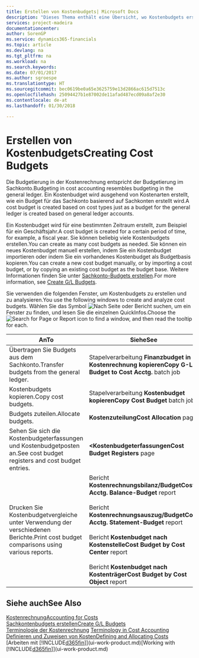 ```yaml
---
title: Erstellen von Kostenbudgets| Microsoft Docs
description: "Dieses Thema enthält eine Übersicht, wo Kostenbudgets erstellt und analysiert werden."
services: project-madeira
documentationcenter: 
author: SorenGP
ms.service: dynamics365-financials
ms.topic: article
ms.devlang: na
ms.tgt_pltfrm: na
ms.workload: na
ms.search.keywords: 
ms.date: 07/01/2017
ms.author: sgroespe
ms.translationtype: HT
ms.sourcegitcommit: bec0619be0a65e3625759e13d2866ac615d7513c
ms.openlocfilehash: 25094427b1e87002de11afad487ecd09a8af2e30
ms.contentlocale: de-at
ms.lasthandoff: 01/30/2018

---
```

# <a name="creating-cost-budgets"></a><span data-ttu-id="68180-103">Erstellen von Kostenbudgets</span><span class="sxs-lookup"><span data-stu-id="68180-103">Creating Cost Budgets</span></span>
<span data-ttu-id="68180-104">Die Budgetierung in der Kostenrechnung entspricht der Budgetierung im Sachkonto.</span><span class="sxs-lookup"><span data-stu-id="68180-104">Budgeting in cost accounting resembles budgeting in the general ledger.</span></span> <span data-ttu-id="68180-105">Ein Kostenbudget wird ausgehend von Kostenarten erstellt, wie ein Budget für das Sachkonto basierend auf Sachkonten erstellt wird.</span><span class="sxs-lookup"><span data-stu-id="68180-105">A cost budget is created based on cost types just as a budget for the general ledger is created based on general ledger accounts.</span></span>  

<span data-ttu-id="68180-106">Ein Kostenbudget wird für eine bestimmten Zeitraum erstellt, zum Beispiel für ein Geschäftsjahr.</span><span class="sxs-lookup"><span data-stu-id="68180-106">A cost budget is created for a certain period of time, for example, a fiscal year.</span></span> <span data-ttu-id="68180-107">Sie können beliebig viele Kostenbudgets erstellen.</span><span class="sxs-lookup"><span data-stu-id="68180-107">You can create as many cost budgets as needed.</span></span> <span data-ttu-id="68180-108">Sie können ein neues Kostenbudget manuell erstellen, indem Sie ein Kostenbudget importieren oder indem Sie ein vorhandenes Kostenbudget als Budgetbasis kopieren.</span><span class="sxs-lookup"><span data-stu-id="68180-108">You can create a new cost budget manually, or by importing a cost budget, or by copying an existing cost budget as the budget base.</span></span> <span data-ttu-id="68180-109">Weitere Informationen finden Sie unter [Sachkonto-Budgets erstellen](finance-how-create-budgets.md).</span><span class="sxs-lookup"><span data-stu-id="68180-109">For more information, see [Create G/L Budgets](finance-how-create-budgets.md).</span></span>

<span data-ttu-id="68180-110">Sie verwenden die folgenden Fenster, um Kostenbudgets zu erstellen und zu analysieren.</span><span class="sxs-lookup"><span data-stu-id="68180-110">You use the following windows to create and analyze cost budgets.</span></span> <span data-ttu-id="68180-111">Wählen Sie das Symbol ![Nach Seite oder Bericht suchen](media/ui-search/search_small.png "Seiten- oder Berichtssymbol suchen"), um ein Fenster zu finden, und lesen Sie die einzelnen QuickInfos.</span><span class="sxs-lookup"><span data-stu-id="68180-111">Choose the ![Search for Page or Report](media/ui-search/search_small.png "Search for Page or Report icon") icon to find a window, and then read the tooltip for each.</span></span>

|<span data-ttu-id="68180-112">An</span><span class="sxs-lookup"><span data-stu-id="68180-112">To</span></span>|<span data-ttu-id="68180-113">Siehe</span><span class="sxs-lookup"><span data-stu-id="68180-113">See</span></span>|  
|--------|---------|  
|<span data-ttu-id="68180-114">Übertragen Sie Budgets aus dem Sachkonto.</span><span class="sxs-lookup"><span data-stu-id="68180-114">Transfer budgets from the general ledger.</span></span>|<span data-ttu-id="68180-115">Stapelverarbeitung **Finanzbudget in Kostenrechnung kopieren**</span><span class="sxs-lookup"><span data-stu-id="68180-115">**Copy G-L Budget to Cost Acctg.** batch job</span></span>|  
|<span data-ttu-id="68180-116">Kostenbudgets kopieren.</span><span class="sxs-lookup"><span data-stu-id="68180-116">Copy cost budgets.</span></span>|<span data-ttu-id="68180-117">Stapelverarbeitung **Kostenbudget kopieren**</span><span class="sxs-lookup"><span data-stu-id="68180-117">**Copy Cost Budget** batch job</span></span>|  
|<span data-ttu-id="68180-118">Budgets zuteilen.</span><span class="sxs-lookup"><span data-stu-id="68180-118">Allocate budgets.</span></span>|<span data-ttu-id="68180-119">**Kostenzuteilung**</span><span class="sxs-lookup"><span data-stu-id="68180-119">**Cost Allocation** page</span></span>|  
|<span data-ttu-id="68180-120">Sehen Sie sich die Kostenbudgeterfassungen und Kostenbudgetposten an.</span><span class="sxs-lookup"><span data-stu-id="68180-120">See cost budget registers and cost budget entries.</span></span>|<span data-ttu-id="68180-121">**<Kostenbudgeterfassungen**</span><span class="sxs-lookup"><span data-stu-id="68180-121">**Cost Budget Registers** page</span></span>|  
|<span data-ttu-id="68180-122">Drucken Sie Kostenbudgetvergleiche unter Verwendung der verschiedenen Berichte.</span><span class="sxs-lookup"><span data-stu-id="68180-122">Print cost budget comparisons using various reports.</span></span>|<span data-ttu-id="68180-123">Bericht **Kostenrechnungsbilanz/Budget**</span><span class="sxs-lookup"><span data-stu-id="68180-123">**Cost Acctg. Balance-Budget** report</span></span><br /><br /> <span data-ttu-id="68180-124">Bericht **Kostenrechnungsauszug/Budget**</span><span class="sxs-lookup"><span data-stu-id="68180-124">**Cost Acctg. Statement-Budget** report</span></span><br /><br /> <span data-ttu-id="68180-125">Bericht **Kostenbudget nach Kostenstelle**</span><span class="sxs-lookup"><span data-stu-id="68180-125">**Cost Budget by Cost Center** report</span></span><br /><br /> <span data-ttu-id="68180-126">Bericht **Kostenbudget nach Kostenträger**</span><span class="sxs-lookup"><span data-stu-id="68180-126">**Cost Budget by Cost Object** report</span></span>|  

## <a name="see-also"></a><span data-ttu-id="68180-127">Siehe auch</span><span class="sxs-lookup"><span data-stu-id="68180-127">See Also</span></span>  
[<span data-ttu-id="68180-128">Kostenrechnung</span><span class="sxs-lookup"><span data-stu-id="68180-128">Accounting for Costs</span></span>](finance-manage-cost-accounting.md)  
[<span data-ttu-id="68180-129">Sachkontenbudgets erstellen</span><span class="sxs-lookup"><span data-stu-id="68180-129">Create G/L Budgets</span></span>](finance-how-create-budgets.md)  
<span data-ttu-id="68180-130">[Terminologie der Kostenrechnung](finance-terminology-in-cost-accounting.md) </span><span class="sxs-lookup"><span data-stu-id="68180-130">[Terminology in Cost Accounting](finance-terminology-in-cost-accounting.md) </span></span>  
[<span data-ttu-id="68180-131">Definieren und Zuweisen von Kosten</span><span class="sxs-lookup"><span data-stu-id="68180-131">Defining and Allocating Costs</span></span>](finance-define-and-allocate-costs.md)  
<span data-ttu-id="68180-132">[Arbeiten mit [!INCLUDE[d365fin](includes/d365fin_md.md)]](ui-work-product.md)</span><span class="sxs-lookup"><span data-stu-id="68180-132">[Working with [!INCLUDE[d365fin](includes/d365fin_md.md)]](ui-work-product.md)</span></span>

